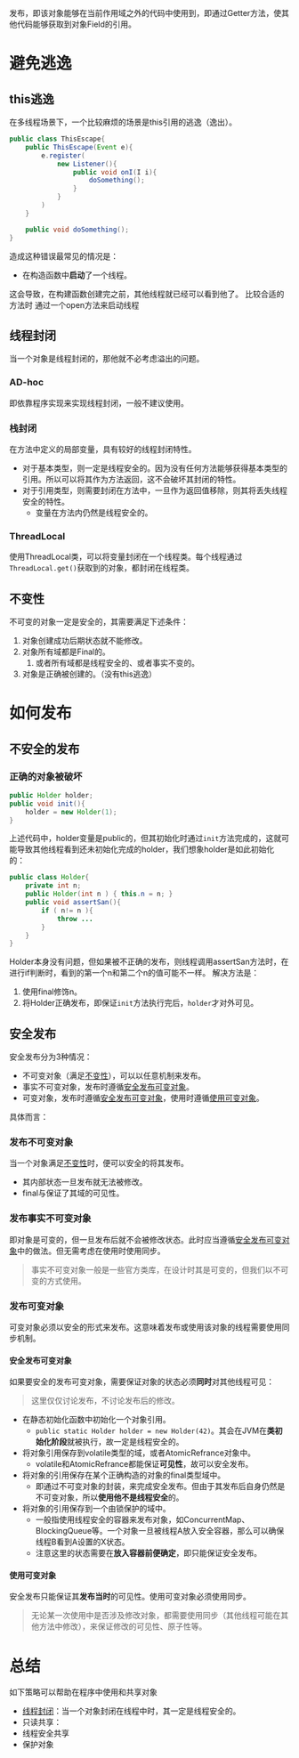 发布，即该对象能够在当前作用域之外的代码中使用到，即通过Getter方法，使其他代码能够获取到对象Field的引用。

# 避免逃逸

## this逃逸

在多线程场景下，一个比较麻烦的场景是this引用的逃逸（逸出）。

```java
public class ThisEscape{
	public ThisEscape(Event e){
		e.register(
			new Listener(){
				public void onI(I i){
					doSomething();
				}
			}
		)
	}

	public void doSomething();
}
```

造成这种错误最常见的情况是：
- 在构造函数中**启动**了一个线程。

这会导致，在构建函数创建完之前，其他线程就已经可以看到他了。
比较合适的方法时 通过一个open方法来启动线程

## 线程封闭
当一个对象是线程封闭的，那他就不必考虑溢出的问题。
### AD-hoc
即依靠程序实现来实现线程封闭，一般不建议使用。
### 栈封闭
在方法中定义的局部变量，具有较好的线程封闭特性。
- 对于基本类型，则一定是线程安全的。因为没有任何方法能够获得基本类型的引用。所以可以将其作为方法返回，这不会破坏其封闭的特性。
- 对于引用类型，则需要封闭在方法中，一旦作为返回值移除，则其将丢失线程安全的特性。
	- 变量在方法内仍然是线程安全的。
### ThreadLocal
使用ThreadLocal类，可以将变量封闭在一个线程类。每个线程通过`ThreadLocal.get()`获取到的对象，都封闭在线程类。

## 不变性
不可变的对象一定是安全的，其需要满足下述条件：
1. 对象创建成功后期状态就不能修改。
2. 对象所有域都是Final的。
	1. 或者所有域都是线程安全的、或者事实不变的。
3. 对象是正确被创建的。（没有this逃逸）


# 如何发布
## 不安全的发布

### 正确的对象被破坏
```java
public Holder holder;
public void init(){
	holder = new Holder(1);
}
```
上述代码中，holder变量是public的，但其初始化时通过`init`方法完成的，这就可能导致其他线程看到还未初始化完成的holder，我们想象holder是如此初始化的：
```java
public class Holder{
	private int n;
	public Holder(int n ) { this.n = n; }
	public void assertSan(){
		if ( n!= n ){
			throw ...
		}
	}
}
```
Holder本身没有问题，但如果被不正确的发布，则线程调用assertSan方法时，在进行if判断时，看到的第一个n和第二个n的值可能不一样。
解决方法是：
1. 使用final修饰n。
2. 将Holder正确发布，即保证`init`方法执行完后，`holder`才对外可见。

## 安全发布
安全发布分为3种情况：
- 不可变对象（满足[不变性](发布与逃逸.md#不变性)），可以以任意机制来发布。
- 事实不可变对象，发布时遵循[安全发布可变对象](发布与逃逸.md#安全发布可变对象)。
- 可变对象，发布时遵循[安全发布可变对象](发布与逃逸.md#安全发布可变对象)，使用时遵循[使用可变对象](发布与逃逸.md#使用可变对象)。

具体而言：
### 发布不可变对象
当一个对象满足[不变性](发布与逃逸.md#不变性)时，便可以安全的将其发布。
- 其内部状态一旦发布就无法被修改。
- final与保证了其域的可见性。

### 发布事实不可变对象
即对象是可变的，但一旦发布后就不会被修改状态。此时应当遵循[安全发布可变对象](发布与逃逸.md#安全发布可变对象)中的做法。但无需考虑在使用时使用同步。
> 事实不可变对象一般是一些官方类库，在设计时其是可变的，但我们以不可变的方式使用。

### 发布可变对象
可变对象必须以安全的形式来发布。这意味着发布或使用该对象的线程需要使用同步机制。
#### 安全发布可变对象
如果要安全的发布可变对象，需要保证对象的状态必须**同时**对其他线程可见：
> 这里仅仅讨论发布，不讨论发布后的修改。
- 在静态初始化函数中初始化一个对象引用。
	- `public static Holder holder = new Holder(42)`。其会在JVM在**类初始化阶段**就被执行，故一定是线程安全的。
- 将对象引用保存到volatile类型的域，或者AtomicRefrance对象中。
	- volatile和AtomicRefrance都能保证**可见性**，故可以安全发布。
- 将对象的引用保存在某个正确构造的对象的final类型域中。
	- 即通过不可变对象的封装，来完成安全发布。但由于其发布后自身仍然是不可变对象，所以**使用他不是线程安全**的。
- 将对象的引用保存到一个由锁保护的域中。
	- 一般指使用线程安全的容器来发布对象，如ConcurrentMap、BlockingQueue等。一个对象一旦被线程A放入安全容器，那么可以确保线程B看到A设置的X状态。
	- 注意这里的状态需要在**放入容器前便确定**，即只能保证安全发布。

#### 使用可变对象
安全发布只能保证其**发布当时**的可见性。使用可变对象必须使用同步。
> 无论某一次使用中是否涉及修改对象，都需要使用同步（其他线程可能在其他方法中修改），来保证修改的可见性、原子性等。





# 总结
如下策略可以帮助在程序中使用和共享对象

- [线程封闭](发布与逃逸.md#线程封闭)：当一个对象封闭在线程中时，其一定是线程安全的。
- 只读共享：
- 线程安全共享
- 保护对象